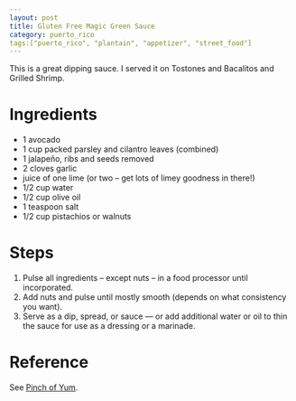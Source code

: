 ```yaml
---
layout: post
title: Gluten Free Magic Green Sauce
category: puerto_rico
tags:["puerto_rico", "plantain", "appetizer", "street_food"]
---
```

This is a great dipping sauce.  I served it on Tostones and Bacalitos and Grilled Shrimp.

# Ingredients

* 1 avocado
* 1 cup packed parsley and cilantro leaves (combined)
* 1 jalapeño, ribs and seeds removed
* 2 cloves garlic
* juice of one lime (or two – get lots of limey goodness in there!)
* 1/2 cup water
* 1/2 cup olive oil
* 1 teaspoon salt
* 1/2 cup pistachios or walnuts

# Steps

1. Pulse all ingredients – except nuts – in a food processor until incorporated.
2. Add nuts and pulse until mostly smooth (depends on what consistency you want).
3. Serve as a dip, spread, or sauce — or add additional water or oil to thin the sauce for use as a dressing or a marinade.

# Reference

See [Pinch of Yum](https://pinchofyum.com/5-minute-magic-green-sauce).
